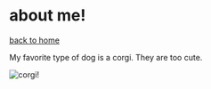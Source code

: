 # about me!

[back to home](/)

My favorite type of dog is a corgi. They are too cute.

![corgi!](https://i.pinimg.com/736x/d6/92/f3/d692f37f10309528d4d06fedee1cdf9e.jpg)
